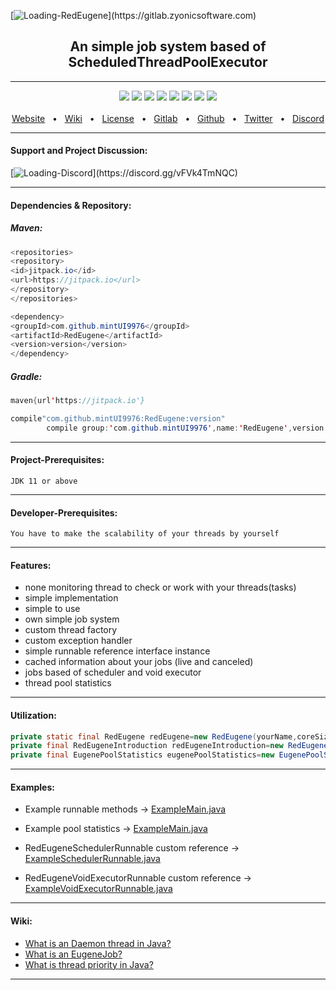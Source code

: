 [![Loading-RedEugene](https://image.sv-studios.net/88ba04b95d70d27e5c570c8ad54c89838.png "https://gitlab.zyonicsoftware.com")](https://gitlab.zyonicsoftware.com)
<div align="center">
  <h2>An simple job system based of ScheduledThreadPoolExecutor</h2>
  <hr />
  <a href="https://github.com/mintUI9976/RedEugene/releases"><img src="https://img.shields.io/github/v/release/mintUI9976/RedEugene?include_prereleases&color=red" /></a>
  <a href="https://github.com/mintUI9976/RedEugene"><img src="https://img.shields.io/github/languages/code-size/mintUI9976/RedEugene?color=orange" /></a>
  <a href="https://github.com/mintUI9976/RedEugene"><img src="https://img.shields.io/tokei/lines/github/mintUI9976/RedEugene?color=yellow" /></a>
  <a href="https://github.com/mintUI9976/RedEugene/blob/master/LICENSE"><img src="https://img.shields.io/github/license/mintUI9976/RedEugene" /></a>
  <a href="https://github.com/mintUI9976/RedEugene/stargazers"><img src="https://img.shields.io/github/stars/mintUI9976/RedEugene?color=ff69b4" /></a>
  <a href=""><img src="https://img.shields.io/github/languages/count/mintUI9976/RedEugene?color=blueviolet" /></a>
  <a href="https://discord.gg/vFVk4TmNQC"><img src="https://img.shields.io/discord/743171495454441503?label=discord&color=cyan" /></a>
  <img src="https://img.shields.io/badge/opensource-❤-9cf">
  <br />
  <br />
  <a href="https://zyonicsoftware.com">Website</a>
  <span>&nbsp;&nbsp;•&nbsp;&nbsp;</span>
  <a href="https://github.com/mintUI9976/RedEugene/wiki">Wiki</a>
  <span>&nbsp;&nbsp;•&nbsp;&nbsp;</span>
  <a href="https://github.com/mintUI9976/RedEugene/blob/master/LICENSE">License</a>
  <span>&nbsp;&nbsp;•&nbsp;&nbsp;</span>
  <a href="https://gitlab.zyonicsoftware.com">Gitlab</a>
  <span>&nbsp;&nbsp;•&nbsp;&nbsp;</span>
  <a href="https://github.com/Zyonic-Software">Github</a>
  <span>&nbsp;&nbsp;•&nbsp;&nbsp;</span>
  <a href="https://twitter.com/zyonicsoftware">Twitter</a>
  <span>&nbsp;&nbsp;•&nbsp;&nbsp;</span>
  <a href="https://discord.gg/vFVk4TmNQC">Discord</a>
  <br />
  <hr />
</div>
<div align="left">
<h4>Support and Project Discussion:</h4>
</div>

[![Loading-Discord](https://seeklogo.com/images/D/discord-logo-855AEC93F1-seeklogo.com.png "https://discord.gg/vFVk4TmNQC")](https://discord.gg/vFVk4TmNQC)

<hr />
<div align="left">
<h4>Dependencies & Repository:</h4>
<h5>Maven:</h5>

````java
<repositories>
<repository>
<id>jitpack.io</id>
<url>https://jitpack.io</url>
</repository>
</repositories>
````

````java
<dependency>
<groupId>com.github.mintUI9976</groupId>
<artifactId>RedEugene</artifactId>
<version>version</version>
</dependency>
````

<h5>Gradle:</h5>

````java
maven{url'https://jitpack.io'}
````

````java
compile"com.github.mintUI9976:RedEugene:version"
        compile group:'com.github.mintUI9976',name:'RedEugene',version:'version'
````

<hr />

<h4>Project-Prerequisites:</h4>

``JDK 11 or above``

<hr />

<h4>Developer-Prerequisites:</h4>

``You have to make the scalability of your threads by yourself``
<hr />

<h4>Features:</h4>

- none monitoring thread to check or work with your threads(tasks)
- simple implementation
- simple to use
- own simple job system
- custom thread factory
- custom exception handler
- simple runnable reference interface instance
- cached information about your jobs (live and canceled)
- jobs based of scheduler and void executor
- thread pool statistics

<hr />
<h4>Utilization:</h4>

````java
private static final RedEugene redEugene=new RedEugene(yourName,coreSize,deamon,priority);
private final RedEugeneIntroduction redEugeneIntroduction=new RedEugeneIntroduction(redEugene);
private final EugenePoolStatistics eugenePoolStatistics=new EugenePoolStatistics(redEugene);
````

<hr />

<h4>Examples:</h4>

- Example runnable methods
  -> [ExampleMain.java](https://github.com/mintUI9976/RedEugene/blob/master/src/main/java/com/zyonicsoftware/minereaper/example/ExampleMain.java)
- Example pool statistics
  -> [ExampleMain.java](https://github.com/mintUI9976/RedEugene/blob/master/src/main/java/com/zyonicsoftware/minereaper/example/ExampleMain.java)

- RedEugeneSchedulerRunnable custom reference
  -> [ExampleSchedulerRunnable.java](https://github.com/mintUI9976/RedEugene/blob/master/src/main/java/com/zyonicsoftware/minereaper/example/ExampleSchedulerRunnable.java)
- RedEugeneVoidExecutorRunnable custom reference
  -> [ExampleVoidExecutorRunnable.java](https://github.com/mintUI9976/RedEugene/blob/master/src/main/java/com/zyonicsoftware/minereaper/example/ExampleVoidExecutorRunnable.java)

<hr />

<h4>Wiki:</h4>

- [What is an Daemon thread in Java?](https://github.com/mintUI9976/RedEugene/wiki/What-is-an-Daemon-thread-in-Java%3F)
- [What is an EugeneJob?](https://github.com/mintUI9976/RedEugene/wiki/What-is-an-EugeneJob%3F)
- [What is thread priority in Java?](https://github.com/mintUI9976/RedEugene/wiki/What-is-thread-priority-in-Java%3F)

<hr />

</div>


